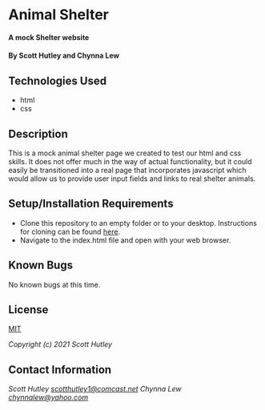 # Animal Shelter

#### A mock Shelter website

#### By Scott Hutley and Chynna Lew

## Technologies Used

* html
* css

## Description

This is a mock animal shelter page we created to test our html and css skills. It does not offer much in the way of actual functionality, but it could easily be transitioned into a real page that incorporates javascript which would allow us to provide user input fields and links to real shelter animals.

## Setup/Installation Requirements

* Clone this repository to an empty folder or to your desktop. Instructions for cloning can be found [here](https://docs.github.com/en/github/creating-cloning-and-archiving-repositories/cloning-a-repository-from-github/cloning-a-repository).
* Navigate to the index.html file and open with your web browser.

## Known Bugs

No known bugs at this time. 

## License

[MIT](https://opensource.org/licenses/MIT)

_Copyright (c) 2021 Scott Hutley_

## Contact Information

_Scott Hutley <scotthutley1@comcast.net>_
_Chynna Lew <chynnalew@yahoo.com>_
